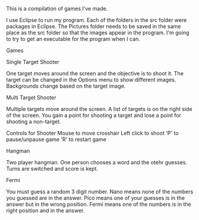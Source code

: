 This is a compilation of games I've made.

I use Eclipse to run my program. Each of the folders in the src folder were packages in Eclipse. The Pictures
folder needs to be saved in the same place as the src folder so that the images appear in the program.
I'm going to try to get an executable for the program when I can.

Games

Single Target Shooter

One target moves around the screen and the objective is to shoot it. The target can be changed in the Options
menu to show different images. Backgrounds change based on the target image.

Multi Target Shooter

Multiple targets move around the screen. A list of targets is on the right side of the screen. You gain a point
for shooting a target and lose a point for shooting a non-target.

Controls for Shooter
Mouse to move crosshair
Left click to shoot
'P' to pause/unpause game
'R' to restart game

Hangman

Two player hangman. One person chooses a word and the otehr guesses. Turns are switched and score is kept.

Fermi

You must guess a random 3 digit number. Nano means none of the numbers you guessed are in the answer. Pico
means one of your guesses is in the answer but in the wrong position. Fermi means one of the numbers is in
the right position and in the answer.
